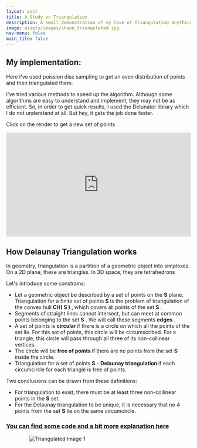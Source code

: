```yaml
---
layout: post
title: A Study on Triangulation
description: A small demonstration of my love of Triangulating anything and everything
image: assets/images/shaan_triangulated.jpg
nav-menu: false
main_tile: false
---
```

## My implementation:
<p>
	Here I've used <a src="https://en.wikipedia.org/wiki/Supersampling#Poisson_disc">poission disc sampling</a> to get an even distribution of points and then triangulated them.
</p>
<p>I've tried various methods to speed up the algorithm. Although some algorithms are easy to understand and implement, they may not be as efficient. So, in order to get quick results, I used the <a src="https://mapbox.github.io/delaunator/">Delunator library</a> which I do not understand at all. But hey, it gets the job done faster. </p>

<p>
	Click on the render to get a new set of points
</p>

<!-- <div class="videoWrapper">
  <iframe width="560" height="315" src="https://www.youtube.com/embed/r9JzMWXTGwQ" frameborder="0" allow="accelerometer; autoplay; encrypted-media; gyroscope; picture-in-picture" allowfullscreen></iframe>
</div>
<p> -->

<style>
	*.videoWrapper {
		position: relative;
		padding-bottom: 56.25%; /* 16:9 */
		height: 0;
	}
	*.videoWrapper iframe {
		position: absolute;
		top: 0;
		left: 0;
		width: 100%;
		height: 100%;
	}
}
</style>
<style> iframe{ border: none; } </style>
<div class="videoWrapper" style="--aspect-ratio: 4 / 4;">
    <iframe
        src="https://tahsintariq.github.io/p5js/P5_Sketches/P5_Web_Collection/Delunay_triangulation"
        data-position="center center">
    </iframe>
</div>
<p>
</p>

## How Delaunay Triangulation works

<p>In geometry, triangulation is a partition of a geometric object into simplexes. On a 2D plane, these are triangles. In 3D space, they are tetrahedrons</p>
Let's introduce some constrains:
<ul>
	<li>Let a geometric object be described by a set of points on the  <b>S</b>  plane. Triangulation for a finite set of points  <b>S</b>  is the problem of triangulation of the convex hull  <b>CH( S )</b> , which covers all points of the set  <b>S</b> .</li>
	<li> Segments of straight lines cannot intersect, but can meet at common points belonging to the set  <b>S</b> . We will call these segments <b> edges </b>.</li>
	<li> A set of points is <b> circular </b> if there is a circle on which all the points of the set lie. For this set of points, this circle will be circumscribed. For a triangle, this circle will pass through all three of its non-collinear vertices.</li>
	<li> The circle will be <b> free of points </b> if there are no points from the set  <b>S</b>  inside the circle.</li>
	<li> Triangulation for a set of points  <b>S</b>  - <b> Delaunay triangulation </b> if each circumcircle for each triangle is free of points.</li>
</ul>
Two conclusions can be drawn from these definitions:
<ul>
	<li> For triangulation to exist, there must be at least three non-collinear points in the  <b>S</b>  set.</li>
	<li> For the Delaunay triangulation to be unique, it is necessary that no 4 points from the set  <b>S</b>  lie on the same circumcircle.</li>
</ul>

### [You can find some code and a bit more explanation here](https://github.com/TahsinTariq/Jupyter-stuff/blob/main/triangulation/Triangulation%20-%20Copy.ipynb)


<!-- <div style="display:flex"> -->
<div style="width: 75%; margin: 0 auto;">
	<img src = "{% link assets/images/shaan_triangulated.jpg %}" alt = "Triangulated Image 1">
</div>
<!-- </div> -->
<!-- <div class="videoWrapper" style="--aspect-ratio: 3 / 4;">
<iframe src="https://www.youtube.com/embed/fY4qkfjJo6A" alt="" data-position="center center" /></iframe>
</div> -->
